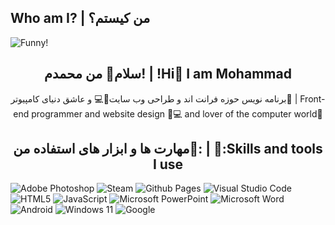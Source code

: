 ## Who am I? | من کیستم؟

<img src="https://github.com/user-attachments/assets/fd475fb0-4630-425d-95f9-bc156bdec0b0" alt="Funny!">

<h2 align="center">سلام👋 من محمدم! | !Hi👋 I am Mohammad</h2>

<p align="center">برنامه نویس حوزه فرانت اند و طراحی وب سایت👾💻 و عاشق دنیای کامپیوتر🦾 | Front-end programmer and website design 👾💻 and lover of the computer world🦾</p>

<h2 align="center">مهارت ها و ابزار های استفاده من📝: | 📝:Skills and tools I use</h2>

![Adobe Photoshop](https://img.shields.io/badge/adobe%20photoshop-%2331A8FF.svg?style=for-the-badge&logo=adobe%20photoshop&logoColor=white) ![Steam](https://img.shields.io/badge/steam-%23000000.svg?style=for-the-badge&logo=steam&logoColor=white) ![Github Pages](https://img.shields.io/badge/github%20pages-121013?style=for-the-badge&logo=github&logoColor=white) ![Visual Studio Code](https://img.shields.io/badge/Visual%20Studio%20Code-0078d7.svg?style=for-the-badge&logo=visual-studio-code&logoColor=white) ![HTML5](https://img.shields.io/badge/html5-%23E34F26.svg?style=for-the-badge&logo=html5&logoColor=white) ![JavaScript](https://img.shields.io/badge/javascript-%23323330.svg?style=for-the-badge&logo=javascript&logoColor=%23F7DF1E) ![Microsoft PowerPoint](https://img.shields.io/badge/Microsoft_PowerPoint-B7472A?style=for-the-badge&logo=microsoft-powerpoint&logoColor=white) ![Microsoft Word](https://img.shields.io/badge/Microsoft_Word-2B579A?style=for-the-badge&logo=microsoft-word&logoColor=white) ![Android](https://img.shields.io/badge/Android-3DDC84?style=for-the-badge&logo=android&logoColor=white) ![Windows 11](https://img.shields.io/badge/Windows%2011-%230079d5.svg?style=for-the-badge&logo=Windows%2011&logoColor=white) ![Google](https://img.shields.io/badge/google-4285F4?style=for-the-badge&logo=google&logoColor=white)
